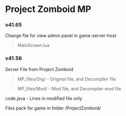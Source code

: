 # Project Zomboid MP

### v41.65

Change file for view admin panel in game-server-host

> MainScreen.lua

### v41.56

Server File from Project Zomboid

> MP_files/Org/ - Original file, and Decompiler file

> MP_files/Mod/ - Mod file, and Decompiler mod file

code.java - Lines in modified file only

Files pack for game in folder /ProjectZomboid/